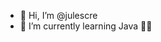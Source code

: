 - 👋 Hi, I’m @julescre
- 🌱 I’m currently learning Java 👩‍💻

<!---
julescre/julescre is a ✨ special ✨ repository because its `README.md` (this file) appears on your GitHub profile.
You can click the Preview link to take a look at your changes.
--->
